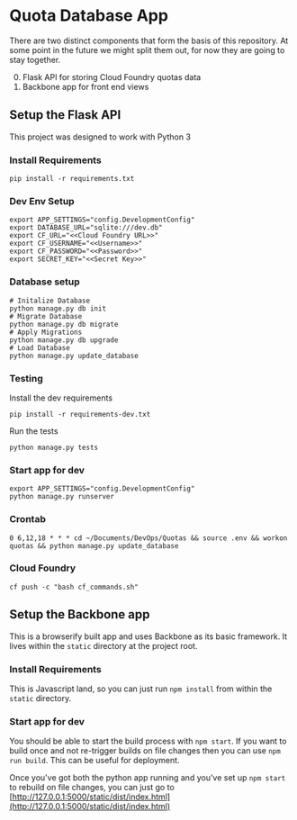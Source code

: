 # Quota Database App
There are two distinct components that form the basis of this repository. At some point in the future we might split them out, for now they are going to stay together.

0. Flask API for storing Cloud Foundry quotas data
0. Backbone app for front end views

## Setup the Flask API
This project was designed to work with Python 3

### Install Requirements
```
pip install -r requirements.txt
```

### Dev Env Setup
```
export APP_SETTINGS="config.DevelopmentConfig"
export DATABASE_URL="sqlite:///dev.db"
export CF_URL="<<Cloud Foundry URL>>"
export CF_USERNAME="<<Username>>"
export CF_PASSWORD="<<Password>>"
export SECRET_KEY="<<Secret Key>>"
```

### Database setup
```
# Initalize Database
python manage.py db init
# Migrate Database
python manage.py db migrate
# Apply Migrations
python manage.py db upgrade
# Load Database
python manage.py update_database
```

### Testing
Install the dev requirements
```
pip install -r requirements-dev.txt
```

Run the tests
```
python manage.py tests
```

### Start app for dev
```
export APP_SETTINGS="config.DevelopmentConfig"
python manage.py runserver
```

### Crontab
```
0 6,12,18 * * * cd ~/Documents/DevOps/Quotas && source .env && workon quotas && python manage.py update_database
```

### Cloud Foundry
```
cf push -c "bash cf_commands.sh"
```

## Setup the Backbone app
This is a browserify built app and uses Backbone as its basic framework. It lives within the `static` directory at the project root.

### Install Requirements
This is Javascript land, so you can just run `npm install` from within the `static` directory.

### Start app for dev
You should be able to start the build process with `npm start`. If you want to build once and not re-trigger builds on file changes then you can use `npm run build`. This can be useful for deployment.

Once you've got both the python app running and you've set up `npm start` to rebuild on file changes, you can just go to [http://127.0.0.1:5000/static/dist/index.html](http://127.0.0.1:5000/static/dist/index.html)
